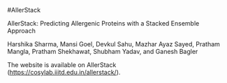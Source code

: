 #AllerStack

AllerStack: Predicting Allergenic Proteins with a Stacked Ensemble Approach

Harshika Sharma, Mansi Goel, Devkul Sahu, Mazhar Ayaz Sayed, Pratham Mangla, Pratham Shekhawat, Shubham Yadav, and Ganesh Bagler

The website is available on AllerStack (https://cosylab.iiitd.edu.in/allerstack/).


